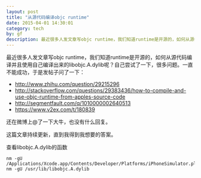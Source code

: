 ```yaml
---
layout: post
title: "从源代码编译objc runtime"
date: 2015-04-01 14:30:01
category: tech
by: gf
description: 最近很多人发文章写objc runtime，我们知道runtime是开源的，如何从源代码编译并且使用自己编译出来的libobjc.A.dylib呢？
---
```


 最近很多人发文章写objc runtime，我们知道runtime是开源的，如何从源代码编译并且使用自己编译出来的libobjc.A.dylib呢？自己尝试了一下，很多问题。一直不能成功，于是发帖子问了一下：

- <http://www.zhihu.com/question/29215296>
- <http://stackoverflow.com/questions/29383436/how-to-compile-and-use-objc-runtime-from-apples-source-code>
- <http://segmentfault.com/q/1010000002640513>
- <https://www.v2ex.com/t/180839>

还在微博上@了一下大牛，也没有什么回复。

这篇文章持续更新，直到我得到我想要的答案。

查看libobjc.A.dylib的函数

	nm -gU /Applications/Xcode.app/Contents/Developer/Platforms/iPhoneSimulator.platform/Developer/SDKs/iPhoneSimulator.sdk/usr/lib/libobjc.A.dylib
	nm -gU /usr/lib/libobjc.A.dylib

